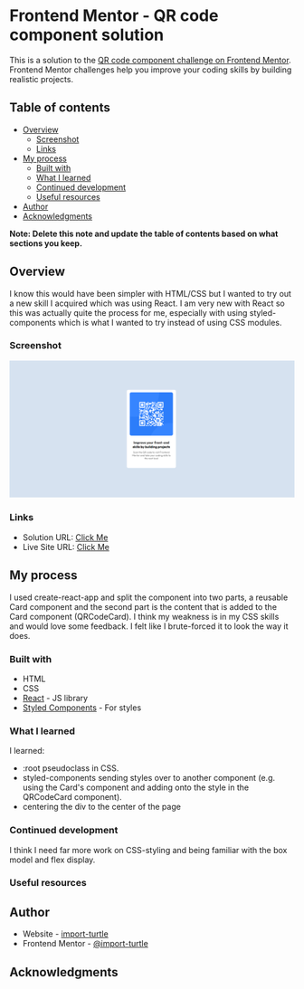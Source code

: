 # Frontend Mentor - QR code component solution

This is a solution to the [QR code component challenge on Frontend Mentor](https://www.frontendmentor.io/challenges/qr-code-component-iux_sIO_H). Frontend Mentor challenges help you improve your coding skills by building realistic projects.

## Table of contents

- [Overview](#overview)
  - [Screenshot](#screenshot)
  - [Links](#links)
- [My process](#my-process)
  - [Built with](#built-with)
  - [What I learned](#what-i-learned)
  - [Continued development](#continued-development)
  - [Useful resources](#useful-resources)
- [Author](#author)
- [Acknowledgments](#acknowledgments)

**Note: Delete this note and update the table of contents based on what sections you keep.**

## Overview

I know this would have been simpler with HTML/CSS but I wanted to try out a new skill I acquired which was using React. I am very new with React so this was actually quite the process for me, especially with using styled-components which is what I wanted to try instead of using CSS modules.

### Screenshot

![](./FinishedProduct.png)

### Links

- Solution URL: [Click Me](https://www.frontendmentor.io/challenges/qr-code-component-iux_sIO_H/hub/qr-code-component-awHKtJxspp)
- Live Site URL: [Click Me](https://lighthearted-basbousa-34ddc1.netlify.app/)

## My process

I used create-react-app and split the component into two parts, a reusable Card component and the second part is the content that is added to the Card component (QRCodeCard). I think my weakness is in my CSS skills and would love some feedback. I felt like I brute-forced it to look the way it does.

### Built with

- HTML
- CSS
- [React](https://reactjs.org/) - JS library
- [Styled Components](https://styled-components.com/) - For styles

### What I learned

I learned:

- :root pseudoclass in CSS.
- styled-components sending styles over to another component (e.g. using the Card's component and adding onto the style in the QRCodeCard component).
- centering the div to the center of the page

### Continued development

I think I need far more work on CSS-styling and being familiar with the box model and flex display.

### Useful resources

## Author

- Website - [import-turtle](https://github.com/import-turtle)
- Frontend Mentor - [@import-turtle](https://www.frontendmentor.io/profile/import-turtle)

## Acknowledgments
